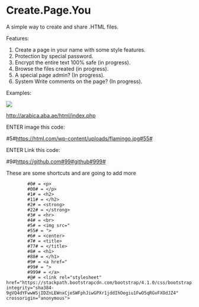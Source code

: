 # Create.Page.You
A simple way to create and share .HTML files.

Features:
1. Create a page in your name with some style features.
2. Protection by special password.
3. Encrypt the entire text 100% safe (in progress).
4. Browse the files created (in progress).
5. A special page admin? (In progress).
6. System Write comments on the page? (In progress).


Examples:

<img src="https://github.com/eArabic/Text-Paste/blob/master/image.png?raw=true">

http://arabica.aba.ae/html/index.php


ENTER image this code:

#5#https://html.com/wp-content/uploads/flamingo.jpg#55#

ENTER Link this code:

#9#https://github.com#99#github#999#

 
These are some shortcuts and are going to add more
 
            #0# = <p>
            #00# = </p>
            #1# = <h2>
            #11# = </h2>            
            #2# = <strong> 
            #22# = </strong>
            #3# = <hr>
            #4# = <br>
            #5# = <img src="  
            #55# = ">
            #6# = <center>
            #7# = <title>
            #77# = </title>   
            #8# = <h1>
            #88# = </h1>
            #9# = <a href="
            #99# = ">
            #999# = </a>
            #@# = <link rel="stylesheet" href="https://stackpath.bootstrapcdn.com/bootstrap/4.1.0/css/bootstrap.min.css" integrity="sha384-9gVQ4dYFwwWSjIDZnLEWnxCjeSWFphJiwGPXr1jddIhOegiu1FwO5qRGvFXOdJZ4" crossorigin="anonymous">
 


 
